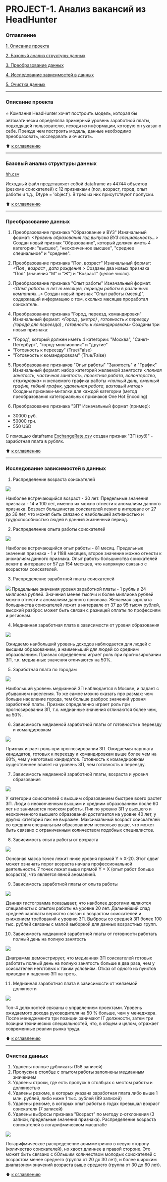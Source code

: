 # PROJECT-1. Анализ вакансий из HeadHunter 

### Оглавление 
[1. Описание проекта](https://github.com/IgorAbalakin/HH_data_project/blob/main/README.md#Описание-проекта) 

[2. Базовый анализ структуры данных](https://github.com/IgorAbalakin/HH_data_project/blob/main/README.md#Базовый-анализ-структуры-данных) 

[3. Преобразование данных](https://github.com/IgorAbalakin/HH_data_project/Project0/blob/main/README.md#Преобразование-данных) 

[4. Исследование зависимостей в данных](https://github.com/IgorAbalakin/HH_data_project/Project0/blob/main/README.md#Исследование-зависимостей-в-данных) 

[5. Очистка данных](https://github.com/IgorAbalakin/HH_data_project/blob/main/README.md#Очистка-данных) 
 
____
### Описание проекта 
⭐ Компания HeadHunter хочет построить модель, которая бы автоматически определяла примерный уровень заработной платы, подходящей пользователю, исходя из информации, которую он указал о себе. Прежде чем построить модель, данные необходимо преобразовать, исследовать и очистить.
 
:arrow_up: [к оглавлению](https://github.com/IgorAbalakin/HH_data_project/blob/main/README.md#Оглавление)

 ____
### Базовый анализ структуры данных
[hh.csv](https://drive.google.com/file/d/1IH_0aL3kU0N08PTw4wsdGGJUX-foeqjD/view?usp=sharing)

Исходный файл представляет собой dataframe из 44744 объектов (резюме соискателей) с 12 признаками (пол, возраст, город, опыт работы и т.д., Dtype = 'object'). В трех из них присутствуют пропуски.

:arrow_up: [к оглавлению](https://github.com/IgorAbalakin/HH_data_project/blob/main/README.md#Оглавление)

____
### Преобразование данных

1. Преобразование признака "Образование и ВУЗ"
Изначальный формат: *<Уровень образования год выпуска ВУЗ специальность...>*
Создан новый признак "Образование", который должен иметь 4 категории: "высшее", "неоконченное высшее", "среднее специальное" и "среднее".

2. Преобразование признака "Пол, возраст"
Изначальный формат: *<Пол , возраст , дата рождения >*
Созданы два новых признака "Пол" (значения "М" и "Ж") и "Возраст" (целое число).

3. Преобразование признака "Опыт работы"
Изначальный формат: *<Опыт работы: n лет m месяцев, периоды работы в различных компаниях…>*
Создан новый признак "Опыт работы (месяц)", содержащий информацию о том, сколько месяцев проработал соискатель.

4. Преобразование признака "Город, переезд, командировки"
Изначальный формат: *<Город , (метро) , готовность к переезду (города для переезда) , готовность к командировкам>*
Созданы три новых признака:
- "Город", который должен иметь 4 категории: "Москва", "Санкт-Петербург", "город-миллионник" и "другие"
- "Готовность к переезду" (True/False)
- "Готовность к командировкам" (True/False)

5. Преобразование признаков "Опыт работы" "Занятость" и "График"
Изначальный формат: набор категорий желаемой занятости *<полная занятость, частичная занятость, проектная работа, волонтерство, стажировка>* и желаемого графика работы *<полный день, сменный график, гибкий график, удаленная работа, вахтовый метод>*
Созданы признаки-мигалки для каждой категории (метод преобразования категориальных признаков One Hot Encoding)

6. Преобразование признака "ЗП"
Изначальный формат (пример):
- 30000 руб.
- 50000 грн.
- 550 USD

С помощью dataframe [ExchangeRate.csv](https://drive.google.com/file/d/1B2o74P-ScqCo7zHp3pPV1u-m5CEKawLV/view?usp=sharing) создан признак "ЗП (руб)" - заработная плата в рублях.

:arrow_up: [к оглавлению](https://github.com/IgorAbalakin/HH_data_project/blob/main/README.md#Оглавление)

 ____
### Исследование зависимостей в данных 

1. Распределение возраста соискателей 

![](https://github.com/IgorAbalakin/HH_data_project/blob/main/png/age%20distribution.png?raw=true) 

Наиболее встречающийся возраст - 30 лет. Предельные значения признака - 14 и 100 лет, именно их можно отнести к аномалиям данного признака. Возраст большинства соискателей лежит в интервале от 27 до 36 лет, что может быть связано с наибольшей активностью и трудоспособностью людей в данный жизненный период.

2. Распределение опыта работы соискателей

![](https://github.com/IgorAbalakin/HH_data_project/blob/main/png/work%20experience%20distribution.png?raw=true)

Наиболее встречающийся опыт работы - 81 месяц. Предельные значения признака - 1 и 1188 месяцев, второе значение можно отнести к аномалиям данного признака. Опыт работы большинства соискателей лежит в интервале от 57 до 154 месяцев, что напрямую связано с возрастом соискателей.

3. Распределение заработной платы соискателей

![](https://github.com/IgorAbalakin/HH_data_project/blob/main/png/wages%20distribution.png?raw=true) 
Предельные значения уровня заработной платы - 1 рубль и 24 миллиона рублей. Значения менее тысячи и более миллиона рублей можно отнести к аномалиям данного признака. Желаемая зарплата большинства соискателей лежит в интервале от 37 до 95 тысяч рублей, высокий разброс может быть связан с разницей оплаты по профессиям и регионам.

4. Медианная заработная плата в зависимости от уровня образования

![](https://github.com/IgorAbalakin/HH_data_project/blob/main/png/median%20salary%20vs%20education%20level.png?raw=true)

Ожидаемо наибольший уровень доходов наблюдается для людей с высшим образованием, а наименьший для людей со средним образованием. Признак определенно играет роль при прогнозировании ЗП, т.к. медианные значения отличаются на 50%.

5. Заработная плата по городам

![](https://github.com/IgorAbalakin/HH_data_project/blob/main/png/wages-city%20distribution.png?raw=true)

Наибольший уровень медианной ЗП наблюдается в Москве, и падает с убыванием населения. То же самое можно сказать про размах: чем больше население города, тем больше разброс значений уровня заработной платы. Признак определенно играет роль при прогнозировании ЗП, т.к. медианные значения отличаются более чем, на 50%.

6. Зависимость медианной заработной платы от готовности к переезду и командировкам

![](https://github.com/IgorAbalakin/HH_data_project/blob/main/png/median%20salary%20vs%20moving%20and%20trips.png?raw=true)

Признак играет роль при прогнозировании ЗП. Ожидаемая зарплата кандидатов, готовых к переезду и командировкам выше более чем на 60%, чем у неготовых кандидатов. Готовность к командировкам существеннее влияет на уровень ЗП, чем готовность к переезду.

7. Зависимость медианной заработной платы, возраста и уровня образования

![](https://github.com/IgorAbalakin/HH_data_project/blob/main/png/median%20salary%20vs%20education%20level%20and%20age.png?raw=true)

У категории соискателей с высшим образованием быстрее всего растет ЗП. Люди с неоконченным высшим и средним образованием после 60 лет не занимаются поиском работы. Пик по уровню ЗП у высшего и неоконченного высшего образований достигается на уровне 40 лет, у других категорий пик не выражен. Максимальный возраст соискателей со средним специальным образованием несколько выше, что может быть связано с ограниченным количеством подобных специалистов.

8. Зависимость опыта работы от возраста

![](https://github.com/IgorAbalakin/HH_data_project/blob/main/png/age%20vs%20work%20experience.png?raw=true)

Основная масса точек лежит ниже уровня прямой Y ≈ X-20. Этот сдвиг может означать порог возраста начала профессиональной деятельности. 7 точек лежат выше прямой Y = X (опыт работ больше возраста), что является явной аномалией.

9. Зависимость заработной платы от опыта работы

![](https://github.com/IgorAbalakin/HH_data_project/blob/main/png/mean%20salary%20vs%20work%20experience.png?raw=true)

Данная гистограмма показывает, что наиболее дорогими являются специалисты с опытом работы на уровне 20 лет. Дальнейший спад средней зарплаты вероятно связан с возрастом соискателей и снижением требований к уровню ЗП. Выбросы со средней ЗП более 100 тыс. рублей связаны с малой выборкой для данных возрастных групп.

10. Зависимость медианной заработной платы от готовности работать полный день на полную занятость

![](https://github.com/IgorAbalakin/HH_data_project/blob/main/png/median%20salary%20vs%20total%20busyness.png?raw=true)

Диаграмма демонстрирует, что медианная ЗП соискателей готовых работать полный день на полную занятость больше в два раза, чем у соискателей неготовых к таким условиям. Отказ от одного из пунктов приводит к падению ЗП на треть.

11. Медианная заработная плата в зависимости от желаемой должности

![](https://github.com/IgorAbalakin/HH_data_project/blob/main/png/median%20salary%20vs%20job%20position.png?raw=true)

Топ-4 должностей связаны с управлением проектами. Уровень ожидаемого дохода руководителя на 50 % больше, чем у менеджера. После менеджмента три позиции занимают IT должности, затем три позиции технических специальностей, что, в общем и целом, отражает современные реалии рынка труда.

:arrow_up: [к оглавлению](https://github.com/IgorAbalakin/HH_data_project/blob/main/README.md#Оглавление)
 
____
### Очистка данных

1. Удалены полные дубликаты (158 записей)
2. Пропуски в столбце с опытом работы заполнены медианным значением
3. Удалены строки, где есть пропуск в столбцах с местом работы и должностью
4. Удалены резюме, в которых указана заработная плата либо выше 1 млн. рублей, либо ниже 1 тыс. рублей (89 записей)
5. Удалены резюме, в которых опыт работы в годах превышал возраст соискателя (7 записей)
6. Удалены выбросы признака "Возраст" по методу z-отклонения (3 записи, предельные значения признака).
Распределение возраста соискателей в логарифмическом масштабе

![](https://github.com/IgorAbalakin/HH_data_project/blob/main/png/age%20distribution%20(logarithmic%20scale).png?raw=true)

Логарифмическое распределение асимметрично в левую сторону (количество соискателей), но хвост длиннее в правой стороне. Это может быть связано с бОльшим количеством молодых соискателей с возрастом менее среднего (группа от 20 до 30 лет), и более широким диапазоном значений возраста выше среднего (группа от 30 до 60 лет).

:arrow_up: [к оглавлению](https://github.com/IgorAbalakin/HH_data_project/blob/main/README.md#Оглавление)
 
